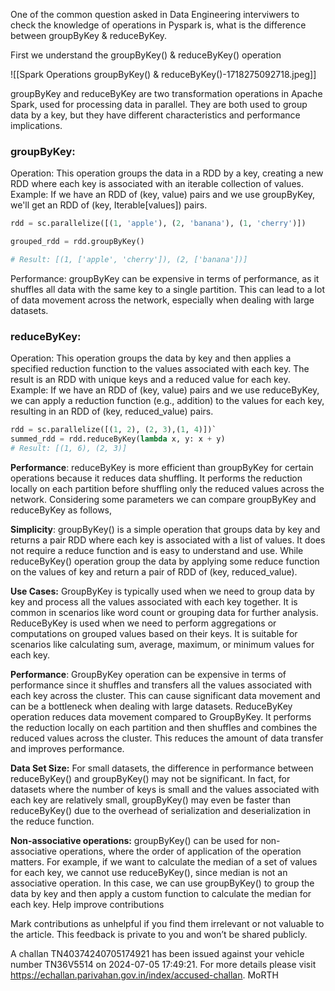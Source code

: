 One of the common question asked in Data Engineering interviwers to check the knowledge of operations in Pyspark is, what is the difference between groupByKey & reduceByKey.

First we understand the groupByKey() & reduceByKey() operation

![[Spark Operations groupByKey() & reduceByKey()-1718275092718.jpeg]]

groupByKey and reduceByKey are two transformation operations in Apache Spark, used for processing data in parallel.
They are both used to group data by a key, but they have different characteristics and performance implications.
### groupByKey:
Operation: This operation groups the data in a RDD by a key, creating a new RDD where each key is associated with an iterable collection of values.
Example: If we have an RDD of (key, value) pairs and we use groupByKey, we'll get an RDD of (key, Iterable[values]) pairs.
```python
rdd = sc.parallelize([(1, 'apple'), (2, 'banana'), (1, 'cherry')])

grouped_rdd = rdd.groupByKey()

# Result: [(1, ['apple', 'cherry']), (2, ['banana'])]       
```
Performance: groupByKey can be expensive in terms of performance, as it shuffles all data with the same key to a single partition. This can lead to a lot of data movement across the network, especially when dealing with large datasets.
### reduceByKey:
Operation: This operation groups the data by key and then applies a specified reduction function to the values associated with each key. The result is an RDD with unique keys and a reduced value for each key.
Example: If we have an RDD of (key, value) pairs and we use reduceByKey, we can apply a reduction function (e.g., addition) to the values for each key, resulting in an RDD of (key, reduced_value) pairs.

```python
rdd = sc.parallelize([(1, 2), (2, 3),(1, 4)])`
summed_rdd = rdd.reduceByKey(lambda x, y: x + y)
# Result: [(1, 6), (2, 3)]
```
**Performance**: reduceByKey is more efficient than groupByKey for certain operations because it reduces data shuffling. It performs the reduction locally on each partition before shuffling only the reduced values across the network.
Considering some parameters we can compare groupByKey and reduceByKey as follows,

**Simplicity**:
groupByKey() is a simple operation that groups data by key and returns a pair RDD where each key is associated with a list of values. It does not require a reduce function and is easy to understand and use.
While reduceByKey() operation group the data by applying some reduce function on the values of key and return a pair of RDD of (key, reduced_value).

**Use Cases:**
GroupByKey is typically used when we need to group data by key and process all the values associated with each key together. It is common in scenarios like word count or grouping data for further analysis.
ReduceByKey is used when we need to perform aggregations or computations on grouped values based on their keys. It is suitable for scenarios like calculating sum, average, maximum, or minimum values for each key.

**Performance**:
GroupByKey operation can be expensive in terms of performance since it shuffles and transfers all the values associated with each key across the cluster. This can cause significant data movement and can be a bottleneck when dealing with large datasets.
ReduceByKey operation reduces data movement compared to GroupByKey. It performs the reduction locally on each partition and then shuffles and combines the reduced values across the cluster. This reduces the amount of data transfer and improves performance.

**Data Set Size:**
For small datasets, the difference in performance between reduceByKey() and groupByKey() may not be significant. In fact, for datasets where the number of keys is small and the values associated with each key are relatively small, groupByKey() may even be faster than reduceByKey() due to the overhead of serialization and deserialization in the reduce function.

**Non-associative operations:**
groupByKey() can be used for non-associative operations, where the order of application of the operation matters. For example, if we want to calculate the median of a set of values for each key, we cannot use reduceByKey(), since median is not an associative operation. In this case, we can use groupByKey() to group the data by key and then apply a custom function to calculate the median for each key.
Help improve contributions

Mark contributions as unhelpful if you find them irrelevant or not valuable to the article. This feedback is private to you and won’t be shared publicly.


A challan TN40374240705174921 has been issued against your vehicle number TN36V5514 on 2024-07-05 17:49:21. For more details please visit https://echallan.parivahan.gov.in/index/accused-challan. MoRTH
